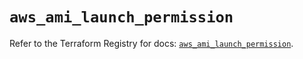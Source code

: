 # `aws_ami_launch_permission`

Refer to the Terraform Registry for docs: [`aws_ami_launch_permission`](https://registry.terraform.io/providers/hashicorp/aws/5.84.0/docs/resources/ami_launch_permission).

